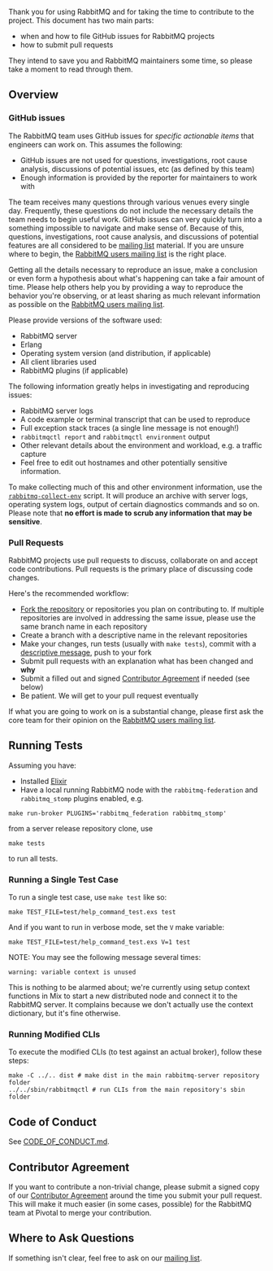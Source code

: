 Thank you for using RabbitMQ and for taking the time to contribute to the project.
This document has two main parts:

 * when and how to file GitHub issues for RabbitMQ projects
 * how to submit pull requests

They intend to save you and RabbitMQ maintainers some time, so please
take a moment to read through them.

## Overview

### GitHub issues

The RabbitMQ team uses GitHub issues for _specific actionable items_ that
engineers can work on. This assumes the following:

* GitHub issues are not used for questions, investigations, root cause
  analysis, discussions of potential issues, etc (as defined by this team)
* Enough information is provided by the reporter for maintainers to work with

The team receives many questions through various venues every single
day. Frequently, these questions do not include the necessary details
the team needs to begin useful work. GitHub issues can very quickly
turn into a something impossible to navigate and make sense
of. Because of this, questions, investigations, root cause analysis,
and discussions of potential features are all considered to be
[mailing list][rmq-users] material. If you are unsure where to begin,
the [RabbitMQ users mailing list][rmq-users] is the right place.

Getting all the details necessary to reproduce an issue, make a
conclusion or even form a hypothesis about what's happening can take a
fair amount of time. Please help others help you by providing a way to
reproduce the behavior you're observing, or at least sharing as much
relevant information as possible on the [RabbitMQ users mailing
list][rmq-users].

Please provide versions of the software used:

 * RabbitMQ server
 * Erlang
 * Operating system version (and distribution, if applicable)
 * All client libraries used
 * RabbitMQ plugins (if applicable)

The following information greatly helps in investigating and reproducing issues:

 * RabbitMQ server logs
 * A code example or terminal transcript that can be used to reproduce
 * Full exception stack traces (a single line message is not enough!)
 * `rabbitmqctl report` and `rabbitmqctl environment` output
 * Other relevant details about the environment and workload, e.g. a traffic capture
 * Feel free to edit out hostnames and other potentially sensitive information.

To make collecting much of this and other environment information, use
the [`rabbitmq-collect-env`][rmq-collect-env] script. It will produce an archive with
server logs, operating system logs, output of certain diagnostics commands and so on.
Please note that **no effort is made to scrub any information that may be sensitive**.

### Pull Requests

RabbitMQ projects use pull requests to discuss, collaborate on and accept code contributions.
Pull requests is the primary place of discussing code changes.

Here's the recommended workflow:

 * [Fork the repository][github-fork] or repositories you plan on contributing to. If multiple
   repositories are involved in addressing the same issue, please use the same branch name
   in each repository
 * Create a branch with a descriptive name in the relevant repositories
 * Make your changes, run tests (usually with `make tests`), commit with a
   [descriptive message][git-commit-msgs], push to your fork
 * Submit pull requests with an explanation what has been changed and **why**
 * Submit a filled out and signed [Contributor Agreement][ca-agreement] if needed (see below)
 * Be patient. We will get to your pull request eventually

If what you are going to work on is a substantial change, please first
ask the core team for their opinion on the [RabbitMQ users mailing list][rmq-users].

## Running Tests

Assuming you have:

* Installed [Elixir](http://elixir-lang.org/install.html)
* Have a local running RabbitMQ node with the `rabbitmq-federation` and `rabbitmq_stomp` plugins enabled, e.g.

```
make run-broker PLUGINS='rabbitmq_federation rabbitmq_stomp'
```

from a server release repository clone, use

```
make tests
```

to run all tests.

### Running a Single Test Case

To run a single test case, use `make test` like so:

```
make TEST_FILE=test/help_command_test.exs test
```

And if you want to run in verbose mode, set the `V` make variable:

```
make TEST_FILE=test/help_command_test.exs V=1 test
```

NOTE: You may see the following message several times:

```
warning: variable context is unused
```

This is nothing to be alarmed about; we're currently using setup context
functions in Mix to start a new distributed node and connect it to the RabbitMQ
server. It complains because we don't actually use the context dictionary, but
it's fine otherwise.

### Running Modified CLIs

To execute the modified CLIs (to test against an actual broker), follow these steps:

```
make -C ../.. dist # make dist in the main rabbitmq-server repository folder
../../sbin/rabbitmqctl # run CLIs from the main repository's sbin folder
```

## Code of Conduct

See [CODE_OF_CONDUCT.md](./CODE_OF_CONDUCT.md).

## Contributor Agreement

If you want to contribute a non-trivial change, please submit a signed
copy of our [Contributor Agreement][ca-agreement] around the time you
submit your pull request. This will make it much easier (in some
cases, possible) for the RabbitMQ team at Pivotal to merge your
contribution.

## Where to Ask Questions

If something isn't clear, feel free to ask on our [mailing list][rmq-users].

[rmq-collect-env]: https://github.com/rabbitmq/support-tools/blob/master/scripts/rabbitmq-collect-env
[git-commit-msgs]: https://chris.beams.io/posts/git-commit/
[rmq-users]: https://groups.google.com/forum/#!forum/rabbitmq-users
[ca-agreement]: https://cla.pivotal.io/sign/rabbitmq
[github-fork]: https://help.github.com/articles/fork-a-repo/
